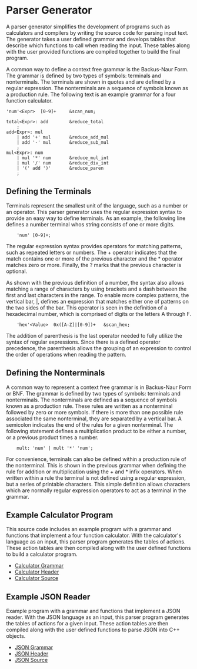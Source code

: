 # Parser Generator

A parser generator simplifies the development of programs such as calculators
and compilers by writing the source code for parsing input text.  The generator
takes a user defined grammar and develops tables that describe which functions
to call when reading the input.  These tables along with the user provided 
functions are compiled together to build the final program.

A common way to define a context free grammar is the Backus-Naur Form.  The
grammar is defined by two types of symbols: terminals and nonterminals.  The
terminals are shown in quotes and are defined by a regular expression.  The
nonterminals are a sequence of symbols known as a production rule.  The
following text is an example grammar for a four function calculator.

```
'num'<Expr>  [0-9]+     &scan_num;

total<Expr>: add        &reduce_total
    ;
add<Expr>: mul
    | add '+' mul       &reduce_add_mul
    | add '-' mul       &reduce_sub_mul
    ;
mul<Expr>: num
    | mul '*' num       &reduce_mul_int
    | mul '/' num       &reduce_div_int
    | '(' add ')'       &reduce_paren
    ;
```

## Defining the Terminals
Terminals represent the smallest unit of the language, such as a number or an 
operator. This parser generator uses the regular expression syntax to provide an 
easy way to define terminals. As an example, the following line defines a 
number terminal whos string consists of one or more digits.

```
    'num' [0-9]+;
```
    
The regular expression syntax provides operators for matching patterns, such as 
repeated letters or numbers. The + operator indicates that the match contains 
one or more of the previous character and the \* operator matches zero or more.
Finally, the ? marks that the previous character is optional.

As shown with the previous definition of a number, the syntax also allows 
matching a range of characters by using brackets and a dash between the first 
and last characters in the range. To enable more complex patterns, the vertical 
bar, |, defines an expression that matches either one of patterns on the two 
sides of the bar. This operator is seen in the definition of a hexadecimal 
number, which is comprised of digits or the letters A through F.

```
    'hex'<Value>  0x([A-Z]|[0-9])+   &scan_hex;
```
    
The addition of parenthesis is the last operator needed to fully utilize the 
syntax of regular expressions. Since there is a defined operator precedence, the 
parenthesis allows the grouping of an expression to control the order of 
operations when reading the pattern.

## Defining the Nonterminals
A common way to represent a context free grammar is in Backus-Naur Form or BNF. 
The grammar is defined by two types of symbols: terminals and nonterminals.  The 
nonterminals are defined as a sequence of symbols known as a production rule. 
These rules are written as a nonterminal followed by zero or more symbols. If 
there is more than one possible rule associated the same nonterminal, they are 
separated by a vertical bar. A semicolon indicates the end of the rules for a 
given nonterminal. The following statement defines a multiplication product to 
be either a number, or a previous product times a number.

```
    mult: 'num' | mult '*' 'num';
```

For convenience, terminals can also be defined within a production rule of the 
nonterminal. This is shown in the previous grammar when defining the rule for 
addition or multiplication using the + and \* infix operators. When written 
within a rule the terminal is not defined using a regular expression, but a 
series of printable characters. This simple definition allows characters which 
are normally regular expression operators to act as a terminal in the grammar. 

## Example Calculator Program

This source code includes an example program with a grammar and functions that
implement a four function calculator.  With the calculator's language as an
input, this parser program generates the tables of actions.  These action tables 
are then compiled along with the user defined functions to build a calculator
program.

- [Calculator Grammar](https://github.com/inumerics/parser/blob/main/calculator/calculator.bnf)
- [Calculator Header ](https://github.com/inumerics/parser/blob/main/calculator/calculator.hpp)
- [Calculator Source ](https://github.com/inumerics/parser/blob/main/calculator/calculator.cpp)

## Example JSON Reader

Example program with a grammar and functions that implement a JSON reader.  With 
the JSON language as an input, this parser program generates the tables of 
actions for a given input.  These action tables are then compiled along with the 
user defined functions to parse JSON into C++ objects.

- [JSON Grammar](https://github.com/inumerics/parser/blob/main/json/json.bnf)
- [JSON Header ](https://github.com/inumerics/parser/blob/main/json/json.hpp)
- [JSON Source ](https://github.com/inumerics/parser/blob/main/json/json.cpp)
